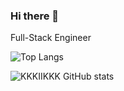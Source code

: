 ### Hi there 👋
Full-Stack Engineer

![Top Langs](https://github-readme-stats.vercel.app/api/top-langs/?username=kkkiikkk&theme=synthwave&layout=compact)

![KKKIIKKK GitHub stats](https://github-readme-stats.vercel.app/api?username=kkkiikkk&theme=synthwave&show_icons=true)
